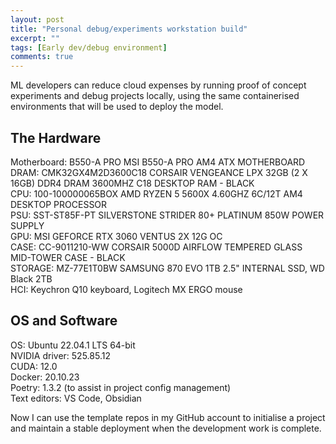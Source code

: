 ```yaml
---
layout: post
title: "Personal debug/experiments workstation build"
excerpt: ""
tags: [Early dev/debug environment]
comments: true
---
```


ML developers can reduce cloud expenses by running proof of concept experiments and debug projects locally, using the same containerised environments that will be used to deploy the model.  

## The Hardware

Motherboard:    B550-A PRO MSI B550-A PRO AM4 ATX MOTHERBOARD  
DRAM:           CMK32GX4M2D3600C18 CORSAIR VENGEANCE LPX 32GB (2 X 16GB) DDR4 DRAM 3600MHZ C18 DESKTOP RAM - BLACK  
CPU:            100-100000065BOX AMD RYZEN 5 5600X 4.60GHZ 6C/12T AM4 DESKTOP PROCESSOR  
PSU:            SST-ST85F-PT SILVERSTONE STRIDER 80+ PLATINUM 850W POWER SUPPLY  
GPU:            MSI GEFORCE RTX 3060 VENTUS 2X 12G OC  
CASE:           CC-9011210-WW CORSAIR 5000D AIRFLOW TEMPERED GLASS MID-TOWER CASE - BLACK  
STORAGE:        MZ-77E1T0BW SAMSUNG 870 EVO 1TB 2.5" INTERNAL SSD, WD Black 2TB  
HCI:   		Keychron Q10 keyboard, Logitech MX ERGO mouse



## OS and Software  

OS:                     Ubuntu 22.04.1 LTS 64-bit  
NVIDIA driver:		525.85.12  
CUDA:			12.0  
Docker:			20.10.23  
Poetry:			1.3.2 (to assist in project config management)  
Text editors:           VS Code, Obsidian  


Now I can use the template repos in my GitHub account to initialise a project and maintain a stable deployment when the development work is complete.  
